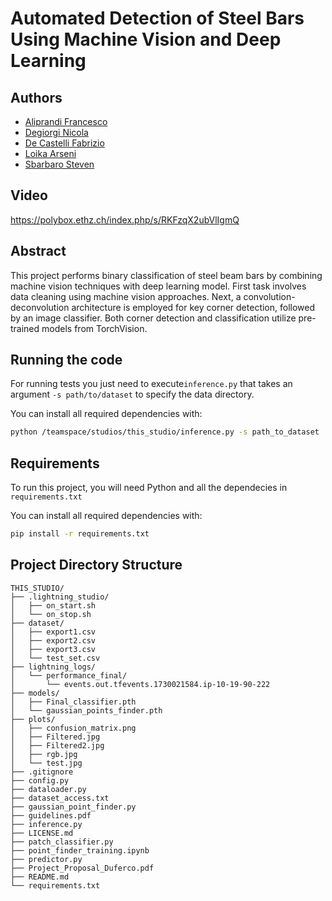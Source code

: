 # Automated Detection of Steel Bars Using Machine Vision and Deep Learning

## Authors
- [Aliprandi Francesco](https://github.com/francealip)
- [Degiorgi Nicola](https://github.com/ssbarbaro)
- [De Castelli Fabrizio](https://github.com/FabriDeCastelli)
- [Loika Arseni](https://github.com/loikaar)
- [Sbarbaro Steven](https://github.com/xflappy)

## Video
https://polybox.ethz.ch/index.php/s/RKFzqX2ubVlIgmQ

## Abstract
This project performs binary classification of steel beam bars by combining machine vision techniques with deep learning model. First task involves data cleaning using machine vision approaches. Next, a convolution-deconvolution architecture is employed for key corner detection, followed by an image classifier. Both corner detection and classification utilize pre-trained models from TorchVision.

## Running the code
For running tests you just need to execute```inference.py``` that takes an argument ```-s path/to/dataset``` to specify the data directory. 

You can install all required dependencies with:

```bash
python /teamspace/studios/this_studio/inference.py -s path_to_dataset
```

## Requirements
To run this project, you will need Python and all the dependecies in ```requirements.txt```

You can install all required dependencies with:

```bash
pip install -r requirements.txt
```
## Project Directory Structure

```
THIS_STUDIO/
├── .lightning_studio/
│   ├── on_start.sh
│   └── on_stop.sh
├── dataset/
│   ├── export1.csv
│   ├── export2.csv
│   ├── export3.csv
│   └── test_set.csv
├── lightning_logs/
│   └── performance_final/
│       └── events.out.tfevents.1730021584.ip-10-19-90-222
├── models/
│   ├── Final_classifier.pth
│   └── gaussian_points_finder.pth
├── plots/
│   ├── confusion_matrix.png
│   ├── Filtered.jpg
│   ├── Filtered2.jpg
│   ├── rgb.jpg
│   └── test.jpg
├── .gitignore
├── config.py
├── dataloader.py
├── dataset_access.txt
├── gaussian_point_finder.py
├── guidelines.pdf
├── inference.py
├── LICENSE.md
├── patch_classifier.py
├── point_finder_training.ipynb
├── predictor.py
├── Project_Proposal_Duferco.pdf
├── README.md
└── requirements.txt
```

